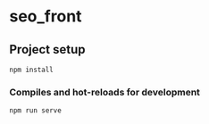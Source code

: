 # seo_front

## Project setup
```
npm install
```

### Compiles and hot-reloads for development
```
npm run serve
```

